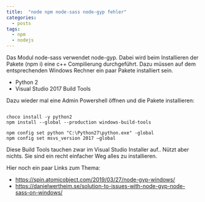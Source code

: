 ```yaml
---
title:  "node npm node-sass node-gyp fehler"
categories:
  - posts
tags:
  - npm
  - nodejs
---
```


Das Modul node-sass verwendet node-gyp. Dabei wird beim Installieren der Pakete (npm i) eine c++ Compilierung durchgeführt. 
Dazu müssen auf dem entsprechenden Windows Rechner ein paar Pakete installiert sein.

* Python 2
* Visual Studio 2017 Build Tools

Dazu wieder mal eine Admin Powershell öffnen und die Pakete installieren:

```

choco install -y python2 
npm install --global --production windows-build-tools

npm config set python "C:\Python27\python.exe" -global
npm config set msvs_version 2017 –global

```

Diese Build Tools tauchen zwar im Visual Studio Installer auf.. Nützt aber nichts. Sie sind ein recht einfacher Weg alles zu installieren.


Hier noch ein paar Links zum Thema:

* https://spin.atomicobject.com/2019/03/27/node-gyp-windows/
* https://danielwertheim.se/solution-to-issues-with-node-gyp-node-sass-on-windows/